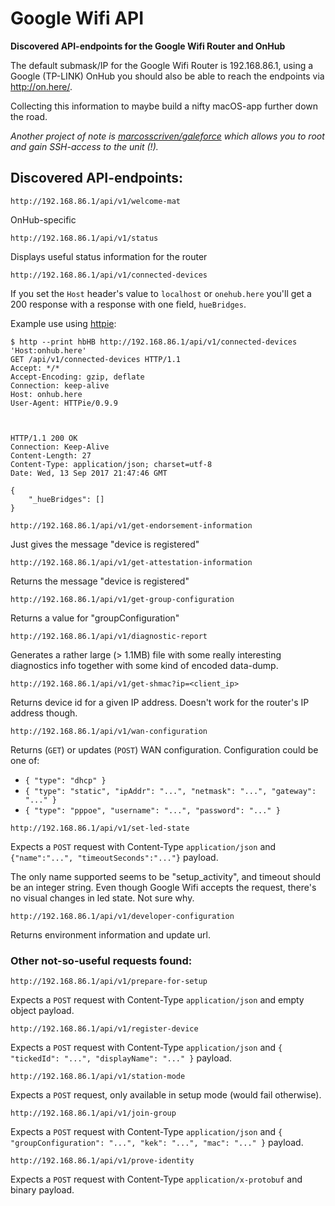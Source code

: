 # Google Wifi API

**Discovered API-endpoints for the Google Wifi Router and OnHub**

The default submask/IP for the Google Wifi Router is 192.168.86.1, using a Google (TP-LINK) OnHub you should also be able to reach the endpoints via http://on.here/.

Collecting this information to maybe build a nifty macOS-app further down the road.

*Another project of note is [marcosscriven/galeforce](https://github.com/marcosscriven/galeforce) which allows you to root and gain SSH-access to the unit (!).*

## Discovered API-endpoints:

```
http://192.168.86.1/api/v1/welcome-mat
```
OnHub-specific

```
http://192.168.86.1/api/v1/status
```
Displays useful status information for the router

```
http://192.168.86.1/api/v1/connected-devices
```
If you set the `Host` header's value to `localhost` or `onehub.here` you'll get a 200 response with a response with one field, `hueBridges`.

Example use using [httpie](https://httpie.org):

```
$ http --print hbHB http://192.168.86.1/api/v1/connected-devices 'Host:onhub.here'
GET /api/v1/connected-devices HTTP/1.1
Accept: */*
Accept-Encoding: gzip, deflate
Connection: keep-alive
Host: onhub.here
User-Agent: HTTPie/0.9.9



HTTP/1.1 200 OK
Connection: Keep-Alive
Content-Length: 27
Content-Type: application/json; charset=utf-8
Date: Wed, 13 Sep 2017 21:47:46 GMT

{
    "_hueBridges": []
}
```

```
http://192.168.86.1/api/v1/get-endorsement-information
```
Just gives the message "device is registered"

```
http://192.168.86.1/api/v1/get-attestation-information
```
Returns the message "device is registered"

```
http://192.168.86.1/api/v1/get-group-configuration
```
Returns a value for "groupConfiguration"

```
http://192.168.86.1/api/v1/diagnostic-report
```
Generates a rather large (> 1.1MB) file with some really interesting diagnostics info together with some kind of encoded data-dump.

```
http://192.168.86.1/api/v1/get-shmac?ip=<client_ip>
```
Returns device id for a given IP address. Doesn't work for the router's IP address though.

```
http://192.168.86.1/api/v1/wan-configuration
```
Returns (`GET`) or updates (`POST`) WAN configuration. Configuration could be one of:

- `{ "type": "dhcp" }`
- `{ "type": "static", "ipAddr": "...", "netmask": "...", "gateway": "..." }`
- `{ "type": "pppoe", "username": "...", "password": "..." }`

```
http://192.168.86.1/api/v1/set-led-state
```
Expects a `POST` request with Content-Type `application/json` and `{"name":"...", "timeoutSeconds":"..."}` payload.

The only name supported seems to be "setup_activity", and timeout should be an integer string. Even though Google Wifi accepts the request, there's no visual changes in led state. Not sure why.

```
http://192.168.86.1/api/v1/developer-configuration
```
Returns environment information and update url.

### Other not-so-useful requests found:

```
http://192.168.86.1/api/v1/prepare-for-setup
```
Expects a `POST` request with Content-Type `application/json` and empty object payload.

```
http://192.168.86.1/api/v1/register-device
```
Expects a `POST` request with Content-Type `application/json` and `{ "tickedId": "...", "displayName": "..." }` payload.

```
http://192.168.86.1/api/v1/station-mode
```
Expects a `POST` request, only available in setup mode (would fail otherwise).

```
http://192.168.86.1/api/v1/join-group
```
Expects a `POST` request with Content-Type `application/json` and `{ "groupConfiguration": "...", "kek": "...", "mac": "..." }` payload.

```
http://192.168.86.1/api/v1/prove-identity
```
Expects a `POST` request with Content-Type `application/x-protobuf` and binary payload.
